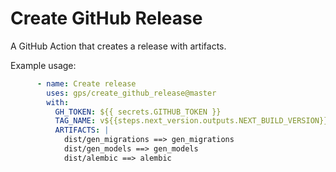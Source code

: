 # Create GitHub Release

A GitHub Action that creates a release with artifacts.

Example usage:

```yml
      - name: Create release
        uses: gps/create_github_release@master
        with:
          GH_TOKEN: ${{ secrets.GITHUB_TOKEN }}
          TAG_NAME: v${{steps.next_version.outputs.NEXT_BUILD_VERSION}}
          ARTIFACTS: |
            dist/gen_migrations ==> gen_migrations
            dist/gen_models ==> gen_models
            dist/alembic ==> alembic
```
